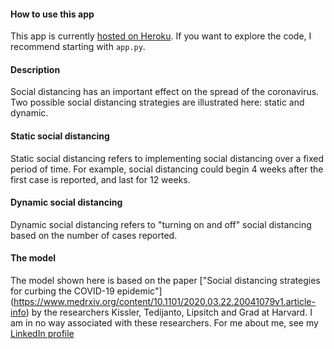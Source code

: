 #### How to use this app
This app is currently [hosted on Heroku](https://covid19-social-distancing.herokuapp.com/). If you want to explore the code,
I recommend starting with `app.py`.

#### Description
Social distancing has an important effect on the spread of the coronavirus. Two possible social distancing
strategies are illustrated here: static and dynamic.
        
#### Static social distancing
Static social distancing refers to implementing social distancing over a fixed period of time. For example, 
social distancing could begin 4 weeks after the first case is reported, and last for 12 weeks.
        
#### Dynamic social distancing
Dynamic social distancing refers to "turning on and off" social distancing based on the number of cases 
reported.
        
#### The model
The model shown here is based on the paper 
["Social distancing strategies for curbing the COVID-19 epidemic"]
(https://www.medrxiv.org/content/10.1101/2020.03.22.20041079v1.article-info)
by the researchers Kissler, Tedijanto, Lipsitch and Grad at Harvard. I am in no way associated with these
researchers. For me about me, see my [LinkedIn profile](https://www.linkedin.com/in/paul-savala-ph-d-61153193/)
